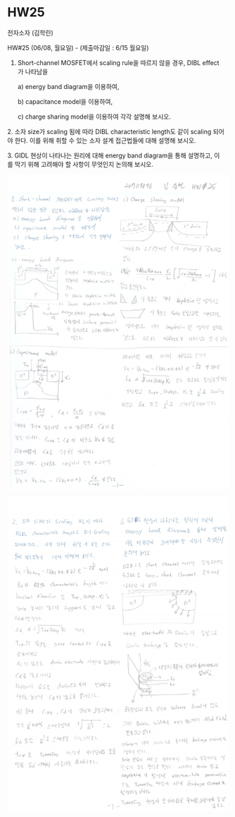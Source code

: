 # HW25

전자소자 (김학린)

HW#25 (06/08, 월요일) - (제출마감일 : 6/15 월요일)

1. Short-channel MOSFET에서 scaling rule을 따르지 않을 경우, DIBL effect가 나타남을

   a) energy band diagram을 이용하여,

   b) capacitance model을 이용하여,

   c) charge sharing model을 이용하여 각각 설명해 보시오.

2. 소자 size가 scaling 됨에 따라 DIBL characteristic length도 같이 scaling 되어야 한다. 이를 위해 취할 수 있는 소자 설계 접근법들에 대해 설명해 보시오.

3. GIDL 현상이 나타나는 원리에 대해 energy band diagram을 통해 설명하고, 이를 막기 위해 고려해야 할 사항이 무엇인지 논의해 보시오.

![01](images/HW25/image1.jpg)

![01](images/HW25/image2.jpg)